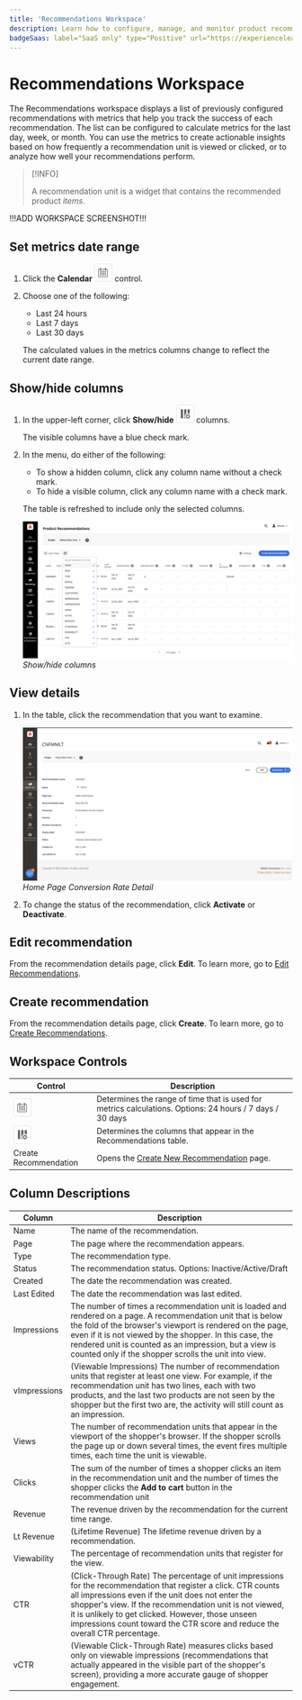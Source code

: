 ```yaml
---
title: 'Recommendations Workspace'
description: Learn how to configure, manage, and monitor product recommendation performance.
badgeSaas: label="SaaS only" type="Positive" url="https://experienceleague.adobe.com/en/docs/commerce/user-guides/product-solutions" tooltip="Applies to Adobe Commerce as a Cloud Service and Adobe Commerce Optimizer projects only (Adobe-managed SaaS infrastructure)."
---
```

# Recommendations Workspace

The Recommendations workspace displays a list of previously configured recommendations with metrics that help you track the success of each recommendation. The list can be configured to calculate metrics for the last day, week, or month. You can use the metrics to create actionable insights based on how frequently a recommendation unit is viewed or clicked, or to analyze how well your recommendations perform.

>[!INFO]
>
>A recommendation unit is a widget that contains the recommended product _items_.

!!!ADD WORKSPACE SCREENSHOT!!!

## Set metrics date range

1. Click the **Calendar** ![Calendar selector](../../assets/icon-calendar.png) control.

1. Choose one of the following:

   - Last 24 hours
   - Last 7 days
   - Last 30 days

   The calculated values in the metrics columns change to reflect the current date range.

## Show/hide columns

1. In the upper-left corner, click **Show/hide** ![Column selector](../../assets/icon-show-hide-columns.png) columns.

   The visible columns have a blue check mark.

1. In the menu, do either of the following:

   - To show a hidden column, click any column name without a check mark.
   - To hide a visible column, click any column name with a check mark.

   The table is refreshed to include only the selected columns.

   ![Recommendations workspace](../../assets/workspace-select-columns.png)
   _Show/hide columns_

## View details

1. In the table, click the recommendation that you want to examine.

   ![Recommendations workspace](../../assets/recommendation-detail.png)
   _Home Page Conversion Rate Detail_

1. To change the status of the recommendation, click **Activate** or **Deactivate**.

## Edit recommendation

From the recommendation details page, click **Edit**. To learn more, go to [Edit Recommendations](edit.md).

## Create recommendation

From the recommendation details page, click **Create**. To learn more, go to [Create Recommendations](create.md).

## Workspace Controls

|Control|Description|
|---|---|
|![Calendar selector](../../assets/icon-calendar.png)|Determines the range of time that is used for metrics calculations. Options: 24 hours / 7 days / 30 days|
|![Column selector](../../assets/icon-show-hide-columns.png)|Determines the columns that appear in the Recommendations table.|
|Create Recommendation|Opens the [Create New Recommendation](create.md) page.|

## Column Descriptions

|Column|Description|
|---|---|
|Name|The name of the recommendation.|
|Page|The page where the recommendation appears.|
|Type|The recommendation type.|
|Status|The recommendation status. Options: Inactive/Active/Draft|
|Created|The date the recommendation was created.|
|Last Edited|The date the recommendation was last edited.|
|Impressions|The number of times a recommendation unit is loaded and rendered on a page. A recommendation unit that is below the fold of the browser's viewport is rendered on the page, even if it is not viewed by the shopper. In this case, the rendered unit is counted as an impression, but a view is counted only if the shopper scrolls the unit into view.|
|vImpressions|(Viewable Impressions) The number of recommendation units that register at least one view. For example, if the recommendation unit has two lines, each with two products, and the last two products are not seen by the shopper but the first two are, the activity will still count as an impression.|
|Views|The number of recommendation units that appear in the viewport of the shopper's browser. If the shopper scrolls the page up or down several times, the event fires multiple times, each time the unit is viewable.|
|Clicks|The sum of the number of times a shopper clicks an item in the recommendation unit and the number of times the shopper clicks the **Add to cart** button in the recommendation unit|
|Revenue|The revenue driven by the recommendation for the current time range.|
|Lt Revenue|(Lifetime Revenue) The lifetime revenue driven by a recommendation.|
|Viewability|The percentage of recommendation units that register for the view.|
|CTR|(Click-Through Rate) The percentage of unit impressions for the recommendation that register a click. CTR counts all impressions even if the unit does not enter the shopper's view. If the recommendation unit is not viewed, it is unlikely to get clicked. However, those unseen impressions count toward the CTR score and reduce the overall CTR percentage.|
|vCTR|(Viewable Click-Through Rate) measures clicks based only on viewable impressions (recommendations that actually appeared in the visible part of the shopper's screen), providing a more accurate gauge of shopper engagement.|
